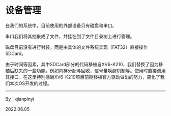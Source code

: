 # 设备管理

在我们的系统中，目前使用的外部设备只有磁盘和串口。



串口我们将其抽象成了文件，并挂在到了文件目录树上进行管理。



磁盘目前没有进行封装，而是由具体的文件系统实现（FAT32）直接操作SDCard。



由于时间等因素，其中SDCard部分的代码移植自XV6-K210，我们替换了因为移植后缺失的一些功能，例如内存分配与回收，信号量唤醒机制等。使用时直接调用其接口。在这里特别感谢XV6-K210项目前期移植官方驱动做出的努力，简化了我们本次OS开发的过程。



--------------

By：qianpinyi

2022.06.05